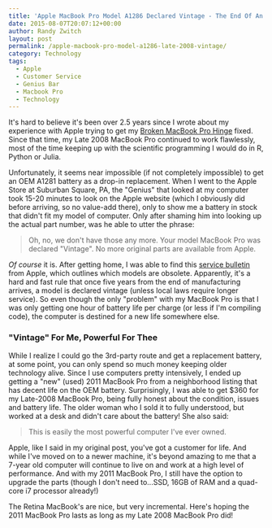 ```yaml
---
title: 'Apple MacBook Pro Model A1286 Declared Vintage - The End Of An Era'
date: 2015-08-07T20:07:12+00:00
author: Randy Zwitch
layout: post
permalink: /apple-macbook-pro-model-a1286-late-2008-vintage/
category: Technology
tags:
  - Apple
  - Customer Service
  - Genius Bar
  - Macbook Pro
  - Technology
---
```

It's hard to believe it's been over 2.5 years since I wrote about my experience with Apple trying to get my <a title="Apple Has Earned a Customer for Life" href="http://randyzwitch.com/broken-macbook-pro-hinge-fixed-free/" target="_blank">Broken MacBook Pro Hinge</a> fixed. Since that time, my Late 2008 MacBook Pro continued to work flawlessly, most of the time keeping up with the scientific programming I would do in R, Python or Julia.

Unfortunately, it seems near impossible (if not completely impossible) to get an OEM A1281 battery as a drop-in replacement. When I went to the Apple Store at Suburban Square, PA, the "Genius" that looked at my computer took 15-20 minutes to look on the Apple website (which I obviously did before arriving, so no value-add there), only to show me a battery in stock that didn't fit my model of computer. Only after shaming him into looking up the actual part number, was he able to utter the phrase:

> Oh, no, we don't have those any more. Your model MacBook Pro was declared "Vintage". No more original parts are available from Apple.

_Of course_ it is. After getting home, I was able to find this <a href="https://support.apple.com/en-us/HT201624" target="_blank">service bulletin</a> from Apple, which outlines which models are obsolete. Apparently, it's a hard and fast rule that once five years from the end of manufacturing arrives, a model is declared vintage (unless local laws require longer service). So even though the only "problem" with my MacBook Pro is that I was only getting one hour of battery life per charge (or less if I'm compiling code), the computer is destined for a new life somewhere else.





### "Vintage" For Me, Powerful For Thee

While I realize I could go the 3rd-party route and get a replacement battery, at some point, you can only spend so much money keeping older technology alive. Since I use computers pretty intensively, I ended up getting a "new" (used) 2011 MacBook Pro from a neighborhood listing that has decent life on the OEM battery. Surprisingly, I was able to get $360 for my Late-2008 MacBook Pro, being fully honest about the condition, issues and battery life. The older woman who I sold it to fully understood, but worked at a desk and didn't care about the battery! She also said:

> This is easily the most powerful computer I've ever owned.

Apple, like I said in my original post, you've got a customer for life. And while I've moved on to a newer machine, it's beyond amazing to me that a 7-year old computer will continue to live on and work at a high level of performance. And with my 2011 MacBook Pro, I still have the option to upgrade the parts (though I don't need to...SSD, 16GB of RAM and a quad-core i7 processor already!)

The Retina MacBook's are nice, but very incremental. Here's hoping the 2011 MacBook Pro lasts as long as my Late 2008 MacBook Pro did!
